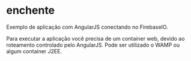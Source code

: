 enchente
========

Exemplo de aplicação com AngularJS conectando no FirebaseIO.

Para executar a aplicação você precisa de um container web, devido ao roteamento controlado pelo AngularJS.
Pode ser utilizado o WAMP ou algum container J2EE.
